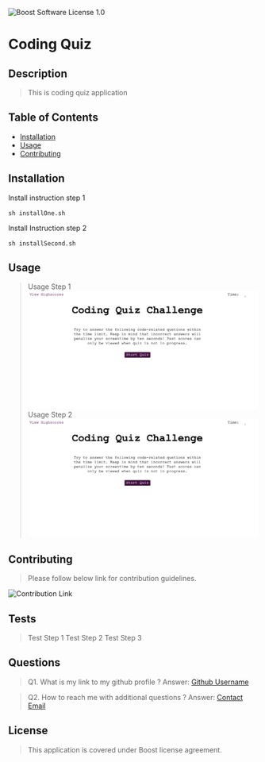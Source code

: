 ![Boost Software License 1.0](https://img.shields.io/badge/License-Boost_1.0-lightblue.svg)
# Coding Quiz

## Description

> This is coding quiz application 

## Table of Contents

- [Installation](#Installation)
- [Usage](#Usage)
- [Contributing](#Contributing)

## Installation

Install instruction step 1
```
sh installOne.sh
```
Install Instruction step 2
```
sh installSecond.sh
```

## Usage

> Usage Step 1 
![Coding Quiz 1](../assets/Images/CodingQuiz.png) 
> Usage Step 2 
![Coding Quiz 2](../assets/Images/CodingQuiz.png) 

## Contributing

> Please follow below link for contribution guidelines. 

![Contribution Link](https://www.contributor-covenant.org/) 


## Tests

> Test Step 1 
> Test Step 2 
> Test Step 3 

## Questions

> Q1. What is my link to my github profile ? 
Answer: [Github Username](https://github.com/SanjeevKumar-DEV) 

> Q2. How to reach me with additional questions ? 
Answer: [Contact Email](mailto:sanjeevkumar@me.com)

## License

> This application is covered under Boost license agreement.
